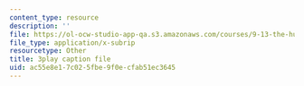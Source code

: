 ```yaml
---
content_type: resource
description: ''
file: https://ol-ocw-studio-app-qa.s3.amazonaws.com/courses/9-13-the-human-brain-spring-2019/ac55e8e17c025fbe9f0ecfab51ec3645_bAkuNXtgrLA.vtt
file_type: application/x-subrip
resourcetype: Other
title: 3play caption file
uid: ac55e8e1-7c02-5fbe-9f0e-cfab51ec3645
---
```

